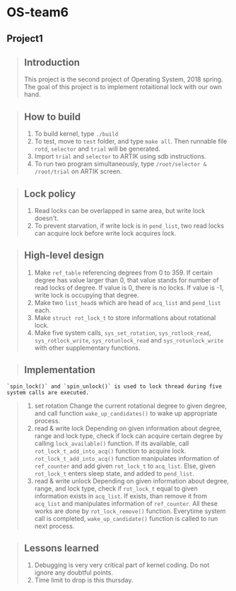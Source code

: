 OS-team6
========
Project1
--------

> ## Introduction
>  This project is the second project of Operating System, 2018 spring.
> The goal of this project is to implement rotaitional lock with our own hand.

> ## How to build
> 1. To build kernel, type `./build`
> 2. To test, move to `test` folder, and type `make all`. Then runnable file `rotd`, `selector` and `trial` will be generated.
> 3. Import `trial` and `selector` to ARTIK using sdb instructions.
> 4. To run two program simultaneously, type `/root/selector & /root/trial` on ARTIK screen.

> ## Lock policy
> 1. Read locks can be overlapped in same area, but write lock doesn't.
> 2. To prevent starvation, if write lock is in `pend_list`, two read locks can acquire lock before write lock acquires lock.

> ## High-level design
> 1. Make `ref_table` referencing degrees from 0 to 359. If certain degree has value larger than 0, that value stands for number of read locks of degree. If value is 0, there is no locks. If value is -1, write lock is occupying that degree. 
> 2. Make two `list_head`s which are head of `acq_list` and `pend_list` each.
> 3. Make `struct rot_lock_t` to store informations about rotational lock.
> 4. Make five system calls, `sys_set_rotation`, `sys_rotlock_read`, `sys_rotlock_write`, `sys_rotunlock_read` and `sys_rotunlock_write` with other supplementary functions.

> ## Implementation
	`spin_lock()` and `spin_unlock()` is used to lock thread during five system calls are executed.
> 1. set rotation
>	Change the current rotational degree to given degree, and call function `wake_up_candidates()` to wake up appropriate process.
> 2. read & write lock
>	Depending on given information about degree, range and lock type, check if lock can acquire certain degree by calling `lock_available()` function. If its available, call `rot_lock_t_add_into_acq()` function to acquire lock. `rot_lock_t_add_into_acq()` function manipulates information of `ref_counter` and add given `rot_lock_t` to `acq_list`. Else, given `rot_lock_t` enters sleep state, and added to `pend_list`. 
> 3. read & write unlock
>	Depending on given information about degree, range, and lock type, check if `rot_lock_t` equal to given information exists in `acq_list`. If exists, than remove it from `acq_list` and manipulates information of `ref_counter`. All these works are done by `rot_lock_remove()` function. 
>	Everytime system call is completed, `wake_up_candidate()` function is called to run next process.

> ## Lessons learned
> 1. Debugging is very very critical part of kernel coding. Do not ignore any doubtful points.
> 2. Time limit to drop is this thursday.
